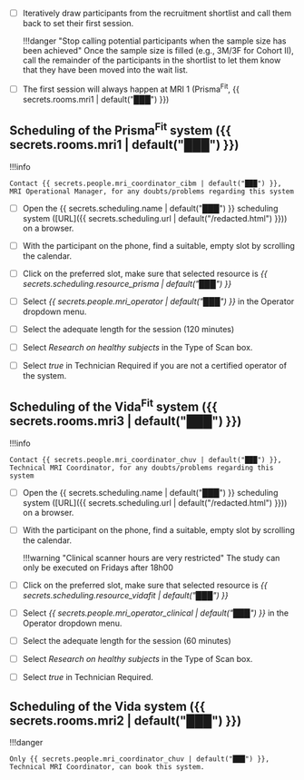 
- [ ] Iteratively draw participants from the recruitment shortlist and call them back to set their first session.

	!!!danger "Stop calling potential participants when the sample size has been achieved"
		Once the sample size is filled (e.g., 3M/3F for Cohort II), call the remainder of the participants
		in the shortlist to let them know that they have been moved into the wait list.

- [ ] The first session will always happen at MRI 1 (Prisma<sup>Fit</sup>, {{ secrets.rooms.mri1 | default("███") }})

## Scheduling of the Prisma<sup>Fit</sup> system ({{ secrets.rooms.mri1 | default("███") }})

!!!info

	Contact {{ secrets.people.mri_coordinator_cibm | default("███") }}, MRI Operational Manager, for any doubts/problems regarding this system

- [ ] Open the {{ secrets.scheduling.name | default("███") }} scheduling system ([URL]({{ secrets.scheduling.url | default("/redacted.html") }})) on a browser.
- [ ] With the participant on the phone, find a suitable, empty slot by scrolling the calendar.
- [ ] Click on the preferred slot, make sure that selected resource is *{{ secrets.scheduling.resource_prisma | default("███") }}*
- [ ] Select *{{ secrets.people.mri_operator | default("███") }}* in the Operator dropdown menu.
- [ ] Select the adequate length for the session (120 minutes)
- [ ] Select *Research on healthy subjects* in the Type of Scan box.
- [ ] Select *true* in Technician Required if you are not a certified operator of the system.


## Scheduling of the Vida<sup>Fit</sup> system ({{ secrets.rooms.mri3 | default("███") }})

!!!info

	Contact {{ secrets.people.mri_coordinator_chuv | default("███") }}, Technical MRI Coordinator, for any doubts/problems regarding this system

- [ ] Open the {{ secrets.scheduling.name | default("███") }} scheduling system ([URL]({{ secrets.scheduling.url | default("/redacted.html") }})) on a browser.
- [ ] With the participant on the phone, find a suitable, empty slot by scrolling the calendar.

	!!!warning "Clinical scanner hours are very restricted"
		The study can only be executed on Fridays after 18h00

- [ ] Click on the preferred slot, make sure that selected resource is *{{ secrets.scheduling.resource_vidafit | default("███") }}*
- [ ] Select *{{ secrets.people.mri_operator_clinical | default("███") }}* in the Operator dropdown menu.
- [ ] Select the adequate length for the session (60 minutes)
- [ ] Select *Research on healthy subjects* in the Type of Scan box.
- [ ] Select *true* in Technician Required.

## Scheduling of the Vida system ({{ secrets.rooms.mri2 | default("███") }})

!!!danger

	Only {{ secrets.people.mri_coordinator_chuv | default("███") }}, Technical MRI Coordinator, can book this system.

